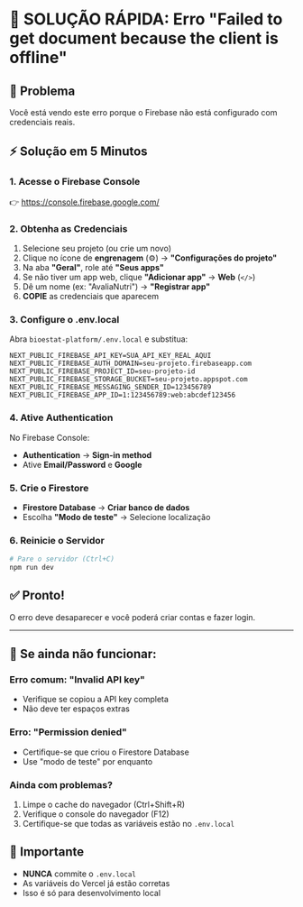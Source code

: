 # 🚨 SOLUÇÃO RÁPIDA: Erro "Failed to get document because the client is offline"

## 🎯 Problema
Você está vendo este erro porque o Firebase não está configurado com credenciais reais.

## ⚡ Solução em 5 Minutos

### 1. Acesse o Firebase Console
👉 https://console.firebase.google.com/

### 2. Obtenha as Credenciais
1. Selecione seu projeto (ou crie um novo)
2. Clique no ícone de **engrenagem** (⚙️) → **"Configurações do projeto"**
3. Na aba **"Geral"**, role até **"Seus apps"**
4. Se não tiver um app web, clique **"Adicionar app"** → **Web** (`</>`)
5. Dê um nome (ex: "AvaliaNutri") → **"Registrar app"**
6. **COPIE** as credenciais que aparecem

### 3. Configure o .env.local
Abra `bioestat-platform/.env.local` e substitua:

```env
NEXT_PUBLIC_FIREBASE_API_KEY=SUA_API_KEY_REAL_AQUI
NEXT_PUBLIC_FIREBASE_AUTH_DOMAIN=seu-projeto.firebaseapp.com
NEXT_PUBLIC_FIREBASE_PROJECT_ID=seu-projeto-id
NEXT_PUBLIC_FIREBASE_STORAGE_BUCKET=seu-projeto.appspot.com
NEXT_PUBLIC_FIREBASE_MESSAGING_SENDER_ID=123456789
NEXT_PUBLIC_FIREBASE_APP_ID=1:123456789:web:abcdef123456
```

### 4. Ative Authentication
No Firebase Console:
- **Authentication** → **Sign-in method**
- Ative **Email/Password** e **Google**

### 5. Crie o Firestore
- **Firestore Database** → **Criar banco de dados**
- Escolha **"Modo de teste"** → Selecione localização

### 6. Reinicie o Servidor
```bash
# Pare o servidor (Ctrl+C)
npm run dev
```

## ✅ Pronto!
O erro deve desaparecer e você poderá criar contas e fazer login.

---

## 🔧 Se ainda não funcionar:

### Erro comum: "Invalid API key"
- Verifique se copiou a API key completa
- Não deve ter espaços extras

### Erro: "Permission denied"
- Certifique-se que criou o Firestore Database
- Use "modo de teste" por enquanto

### Ainda com problemas?
1. Limpe o cache do navegador (Ctrl+Shift+R)
2. Verifique o console do navegador (F12)
3. Certifique-se que todas as variáveis estão no `.env.local`

## 📝 Importante
- **NUNCA** commite o `.env.local`
- As variáveis do Vercel já estão corretas
- Isso é só para desenvolvimento local
